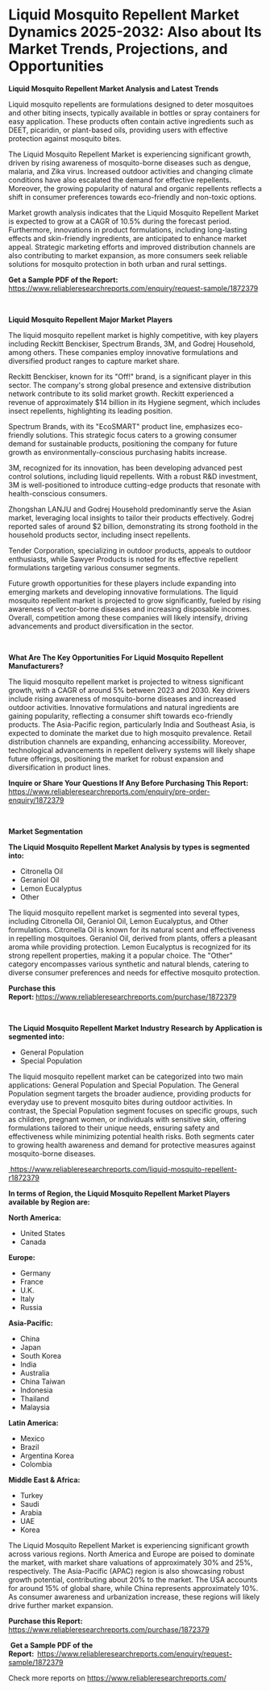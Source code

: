 <p><h1>Liquid Mosquito Repellent Market Dynamics 2025-2032: Also about Its Market Trends, Projections, and Opportunities</h1></p><p><strong>Liquid Mosquito Repellent Market Analysis and Latest Trends</strong></p>
<p><p>Liquid mosquito repellents are formulations designed to deter mosquitoes and other biting insects, typically available in bottles or spray containers for easy application. These products often contain active ingredients such as DEET, picaridin, or plant-based oils, providing users with effective protection against mosquito bites.</p><p>The Liquid Mosquito Repellent Market is experiencing significant growth, driven by rising awareness of mosquito-borne diseases such as dengue, malaria, and Zika virus. Increased outdoor activities and changing climate conditions have also escalated the demand for effective repellents. Moreover, the growing popularity of natural and organic repellents reflects a shift in consumer preferences towards eco-friendly and non-toxic options.</p><p>Market growth analysis indicates that the Liquid Mosquito Repellent Market is expected to grow at a CAGR of 10.5% during the forecast period. Furthermore, innovations in product formulations, including long-lasting effects and skin-friendly ingredients, are anticipated to enhance market appeal. Strategic marketing efforts and improved distribution channels are also contributing to market expansion, as more consumers seek reliable solutions for mosquito protection in both urban and rural settings.</p></p>
<p><strong>Get a Sample PDF of the Report:&nbsp;</strong> <a href="https://www.reliableresearchreports.com/enquiry/request-sample/1872379?utm_campaign=3022&utm_medium=2&utm_source=Github&utm_content=ia&utm_term=31032025&utm_id=liquid-mosquito-repellent">https://www.reliableresearchreports.com/enquiry/request-sample/1872379</a></p>
<p>&nbsp;</p>
<p><strong>Liquid Mosquito Repellent Major Market Players</strong></p>
<p><p>The liquid mosquito repellent market is highly competitive, with key players including Reckitt Benckiser, Spectrum Brands, 3M, and Godrej Household, among others. These companies employ innovative formulations and diversified product ranges to capture market share.</p><p>Reckitt Benckiser, known for its "Off!" brand, is a significant player in this sector. The company's strong global presence and extensive distribution network contribute to its solid market growth. Reckitt experienced a revenue of approximately $14 billion in its Hygiene segment, which includes insect repellents, highlighting its leading position.</p><p>Spectrum Brands, with its "EcoSMART" product line, emphasizes eco-friendly solutions. This strategic focus caters to a growing consumer demand for sustainable products, positioning the company for future growth as environmentally-conscious purchasing habits increase.</p><p>3M, recognized for its innovation, has been developing advanced pest control solutions, including liquid repellents. With a robust R&D investment, 3M is well-positioned to introduce cutting-edge products that resonate with health-conscious consumers.</p><p>Zhongshan LANJU and Godrej Household predominantly serve the Asian market, leveraging local insights to tailor their products effectively. Godrej reported sales of around $2 billion, demonstrating its strong foothold in the household products sector, including insect repellents.</p><p>Tender Corporation, specializing in outdoor products, appeals to outdoor enthusiasts, while Sawyer Products is noted for its effective repellent formulations targeting various consumer segments. </p><p>Future growth opportunities for these players include expanding into emerging markets and developing innovative formulations. The liquid mosquito repellent market is projected to grow significantly, fueled by rising awareness of vector-borne diseases and increasing disposable incomes. Overall, competition among these companies will likely intensify, driving advancements and product diversification in the sector.</p></p>
<p>&nbsp;</p>
<p><strong>What Are The Key Opportunities For Liquid Mosquito Repellent Manufacturers?</strong></p>
<p><p>The liquid mosquito repellent market is projected to witness significant growth, with a CAGR of around 5% between 2023 and 2030. Key drivers include rising awareness of mosquito-borne diseases and increased outdoor activities. Innovative formulations and natural ingredients are gaining popularity, reflecting a consumer shift towards eco-friendly products. The Asia-Pacific region, particularly India and Southeast Asia, is expected to dominate the market due to high mosquito prevalence. Retail distribution channels are expanding, enhancing accessibility. Moreover, technological advancements in repellent delivery systems will likely shape future offerings, positioning the market for robust expansion and diversification in product lines.</p></p>
<p><strong>Inquire or Share Your Questions If Any Before Purchasing This Report:</strong> <a href="https://www.reliableresearchreports.com/enquiry/pre-order-enquiry/1872379?utm_campaign=3022&utm_medium=2&utm_source=Github&utm_content=ia&utm_term=31032025&utm_id=liquid-mosquito-repellent">https://www.reliableresearchreports.com/enquiry/pre-order-enquiry/1872379</a></p>
<p>&nbsp;</p>
<p><strong>Market Segmentation</strong></p>
<p><strong>The Liquid Mosquito Repellent Market Analysis by types is segmented into:</strong></p>
<p><ul><li>Citronella Oil</li><li>Geraniol Oil</li><li>Lemon Eucalyptus</li><li>Other</li></ul></p>
<p><p>The liquid mosquito repellent market is segmented into several types, including Citronella Oil, Geraniol Oil, Lemon Eucalyptus, and Other formulations. Citronella Oil is known for its natural scent and effectiveness in repelling mosquitoes. Geraniol Oil, derived from plants, offers a pleasant aroma while providing protection. Lemon Eucalyptus is recognized for its strong repellent properties, making it a popular choice. The "Other" category encompasses various synthetic and natural blends, catering to diverse consumer preferences and needs for effective mosquito protection.</p></p>
<p><strong>Purchase this Report:&nbsp;</strong><a href="https://www.reliableresearchreports.com/purchase/1872379?utm_campaign=3022&utm_medium=2&utm_source=Github&utm_content=ia&utm_term=31032025&utm_id=liquid-mosquito-repellent">https://www.reliableresearchreports.com/purchase/1872379</a></p>
<p>&nbsp;</p>
<p><strong>The Liquid Mosquito Repellent Market Industry Research by Application is segmented into:</strong></p>
<p><ul><li>General Population</li><li>Special Population</li></ul></p>
<p><p>The liquid mosquito repellent market can be categorized into two main applications: General Population and Special Population. The General Population segment targets the broader audience, providing products for everyday use to prevent mosquito bites during outdoor activities. In contrast, the Special Population segment focuses on specific groups, such as children, pregnant women, or individuals with sensitive skin, offering formulations tailored to their unique needs, ensuring safety and effectiveness while minimizing potential health risks. Both segments cater to growing health awareness and demand for protective measures against mosquito-borne diseases.</p></p>
<p><a href="https://www.reliableresearchreports.com/liquid-mosquito-repellent-r1872379?utm_campaign=3022&utm_medium=2&utm_source=Github&utm_content=ia&utm_term=31032025&utm_id=liquid-mosquito-repellent">&nbsp;https://www.reliableresearchreports.com/liquid-mosquito-repellent-r1872379</a></p>
<p><strong>In terms of Region, the Liquid Mosquito Repellent Market Players available by Region are:</strong></p>
<p>
    <p> <strong> North America: </strong>
        <ul>
            <li>United States</li>
            <li>Canada</li>
        </ul>
        </p> 
    <p> <strong> Europe: </strong>
        <ul>
            <li>Germany</li>
            <li>France</li>
            <li>U.K.</li>
            <li>Italy</li>
            <li>Russia</li>
        </ul>
        </p> 
    <p> <strong> Asia-Pacific: </strong>
        <ul>
            <li>China</li>
            <li>Japan</li>
            <li>South Korea</li>
            <li>India</li>
            <li>Australia</li>
            <li>China Taiwan</li>
            <li>Indonesia</li>
            <li>Thailand</li>
            <li>Malaysia</li>
        </ul>
        </p> 
    <p> <strong> Latin America: </strong>
        <ul>
            <li>Mexico</li>
            <li>Brazil</li>
            <li>Argentina Korea</li>
            <li>Colombia</li>
        </ul>
        </p> 
    <p> <strong> Middle East & Africa: </strong>
        <ul>
            <li>Turkey</li>
            <li>Saudi</li>
            <li>Arabia</li>
            <li>UAE</li>
            <li>Korea</li>
        </ul>
    </p>
    </p>
<p><p>The Liquid Mosquito Repellent Market is experiencing significant growth across various regions. North America and Europe are poised to dominate the market, with market share valuations of approximately 30% and 25%, respectively. The Asia-Pacific (APAC) region is also showcasing robust growth potential, contributing about 20% to the market. The USA accounts for around 15% of global share, while China represents approximately 10%. As consumer awareness and urbanization increase, these regions will likely drive further market expansion.</p></p>
<p><strong>Purchase this Report: </strong><a href="https://www.reliableresearchreports.com/purchase/1872379?utm_campaign=3022&utm_medium=2&utm_source=Github&utm_content=ia&utm_term=31032025&utm_id=liquid-mosquito-repellent">https://www.reliableresearchreports.com/purchase/1872379</a></p>
<p>&nbsp;<strong>Get a Sample PDF of the Report:&nbsp;&nbsp;</strong><a href="https://www.reliableresearchreports.com/enquiry/request-sample/1872379?utm_campaign=3022&utm_medium=2&utm_source=Github&utm_content=ia&utm_term=31032025&utm_id=liquid-mosquito-repellent">https://www.reliableresearchreports.com/enquiry/request-sample/1872379</a></p>
<p><strong></strong></p>
<p>Check more reports on <a href="https://www.reliableresearchreports.com/?utm_campaign=3022&utm_medium=2&utm_source=Github&utm_content=ia&utm_term=31032025&utm_id=liquid-mosquito-repellent">https://www.reliableresearchreports.com/</a></p>